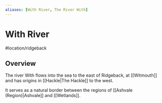 ```yaml
---
aliases: [With River, The River With]
---
```


# With River
#location/ridgeback

## Overview
The river With flows into the sea to the east of Ridgeback, at [[Witmouth]] and has origins in [[Hackle|The Hackle]] to the west.

It serves as a natural border between the regions of [[Ashvale (Region)|Ashvale]] and [[Wetlands]].